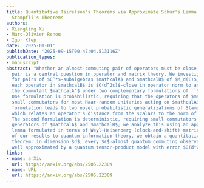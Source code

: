 ```yaml
---
title: Quantitative Tsirelson's Theorems via Approximate Schur's Lemma and Probabilistic
  Stampfli's Theorems
authors:
- Xiangling Xu
- Marc-Olivier Renou
- Igor Klep
date: '2025-01-01'
publishDate: '2025-09-15T00:47:04.513116Z'
publication_types:
- manuscript
abstract: "Whether an almost-commuting pair of operators must be close to a commuting
  pair is a central question in operator and matrix theory. We investigate this problem
  for pairs of $C^*$-subalgebras $mathcalA$ and $mathcalB$ of $M_d(ℂ)$, showing that
  each operator in $mathcalB$ is $O(d^2ε)$-close in operator norm to an operator in
  the commutant $mathcalA'$ under two complementary formulations of ``$ε$-almost commutation.''
  One formulation is probabilistic, requiring that the operators of $mathcalB$ have
  small commutators for most Haar-random unitaries acting on $mathcalA$. This first
  formulation leads to two novel probabilistic generalizations of Stampfli's theorem,
  which relates an operator's distance from the scalars to the norm of its inner derivation.
  The second formulation is deterministic, requiring small commutators between the
  generators of $mathcalA$ and $mathcalB$; we analyze this using an approximate Schur's
  lemma formulated in terms of Weyl-Heisenberg (clock-and-shift) matrices. As an application
  of our results to quantum information theory, we obtain a quantitative Tsirelson's
  theorem: in dimension $d$, every $ε$-almost quantum commuting observable model is
  well approximated by a quantum tensor-product model with error $O(d^2ε)$."
links:
- name: arXiv
  url: https://arxiv.org/abs/2505.22309
- name: URL
  url: https://arxiv.org/abs/2505.22309
---
```

